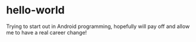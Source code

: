 # hello-world

Trying to start out in Android programming, hopefully will pay off and allow me to
have a real career change!
